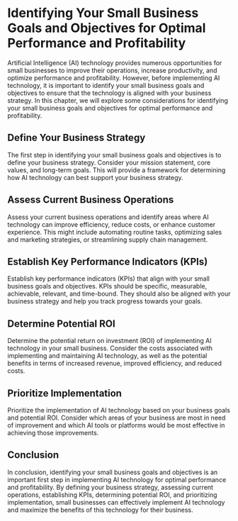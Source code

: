Identifying Your Small Business Goals and Objectives for Optimal Performance and Profitability
=========================================================================================================================================================

Artificial Intelligence (AI) technology provides numerous opportunities for small businesses to improve their operations, increase productivity, and optimize performance and profitability. However, before implementing AI technology, it is important to identify your small business goals and objectives to ensure that the technology is aligned with your business strategy. In this chapter, we will explore some considerations for identifying your small business goals and objectives for optimal performance and profitability.

Define Your Business Strategy
-----------------------------

The first step in identifying your small business goals and objectives is to define your business strategy. Consider your mission statement, core values, and long-term goals. This will provide a framework for determining how AI technology can best support your business strategy.

Assess Current Business Operations
----------------------------------

Assess your current business operations and identify areas where AI technology can improve efficiency, reduce costs, or enhance customer experience. This might include automating routine tasks, optimizing sales and marketing strategies, or streamlining supply chain management.

Establish Key Performance Indicators (KPIs)
-------------------------------------------

Establish key performance indicators (KPIs) that align with your small business goals and objectives. KPIs should be specific, measurable, achievable, relevant, and time-bound. They should also be aligned with your business strategy and help you track progress towards your goals.

Determine Potential ROI
-----------------------

Determine the potential return on investment (ROI) of implementing AI technology in your small business. Consider the costs associated with implementing and maintaining AI technology, as well as the potential benefits in terms of increased revenue, improved efficiency, and reduced costs.

Prioritize Implementation
-------------------------

Prioritize the implementation of AI technology based on your business goals and potential ROI. Consider which areas of your business are most in need of improvement and which AI tools or platforms would be most effective in achieving those improvements.

Conclusion
----------

In conclusion, identifying your small business goals and objectives is an important first step in implementing AI technology for optimal performance and profitability. By defining your business strategy, assessing current operations, establishing KPIs, determining potential ROI, and prioritizing implementation, small businesses can effectively implement AI technology and maximize the benefits of this technology for their business.
